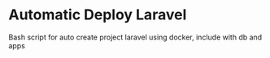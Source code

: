 # Automatic Deploy Laravel
Bash script for auto create project laravel using docker, include with db and apps
